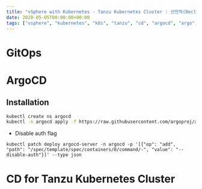 ```yaml
---
title: "vSphere with Kubernetes - Tanzu Kubernetes Cluster : 선언적(Declarative) GitOPS CD"
date: 2020-05-05T00:00:00+00:00
tags: ["vsphere", "kubernetes", "k8s", "tanzu", "cd", "argocd", "argo", "gitops"]
---
```


# GitOps
# ArgoCD
## Installation 

```bash
kubectl create ns argocd
kubectl -n argocd apply -f https://raw.githubusercontent.com/argoproj/argo-cd/stable/manifests/install.yaml
```

- Disable auth flag
```
kubectl patch deploy argocd-server -n argocd -p '[{"op": "add", "path": "/spec/template/spec/containers/0/command/-", "value": "--disable-auth"}]' --type json
```


# CD for Tanzu Kubernetes Cluster

